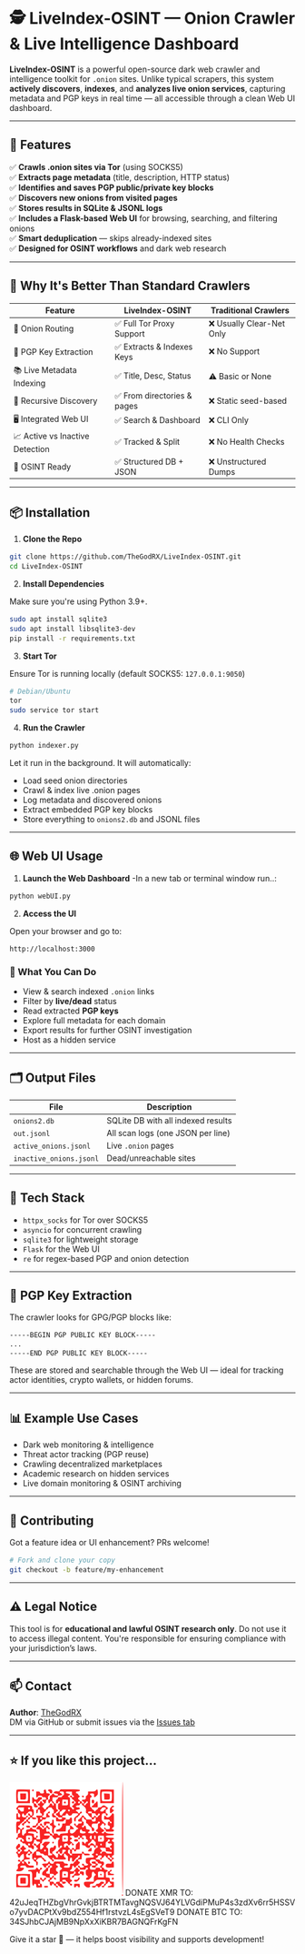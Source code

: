 # 🕵 LiveIndex-OSINT — Onion Crawler & Live Intelligence Dashboard

**LiveIndex-OSINT** is a powerful open-source dark web crawler and intelligence toolkit for `.onion` sites. Unlike typical scrapers, this system **actively discovers**, **indexes**, and **analyzes live onion services**, capturing metadata and PGP keys in real time — all accessible through a clean Web UI dashboard.

---

## 🚀 Features

✅ **Crawls .onion sites via Tor** (using SOCKS5)  
✅ **Extracts page metadata** (title, description, HTTP status)  
✅ **Identifies and saves PGP public/private key blocks**  
✅ **Discovers new onions from visited pages**  
✅ **Stores results in SQLite & JSONL logs**  
✅ **Includes a Flask-based Web UI** for browsing, searching, and filtering onions  
✅ **Smart deduplication** — skips already-indexed sites  
✅ **Designed for OSINT workflows** and dark web research

---

## 🧠 Why It's Better Than Standard Crawlers

| Feature | LiveIndex-OSINT | Traditional Crawlers |
|--------|------------------|-----------------------|
| 🚪 Onion Routing | ✅ Full Tor Proxy Support | ❌ Usually Clear-Net Only |
| 🔐 PGP Key Extraction | ✅ Extracts & Indexes Keys | ❌ No Support |
| 📚 Live Metadata Indexing | ✅ Title, Desc, Status | ⚠️ Basic or None |
| 🔄 Recursive Discovery | ✅ From directories & pages | ❌ Static seed-based |
| 🖥️ Integrated Web UI | ✅ Search & Dashboard | ❌ CLI Only |
| 📈 Active vs Inactive Detection | ✅ Tracked & Split | ❌ No Health Checks |
| 🧩 OSINT Ready | ✅ Structured DB + JSON | ❌ Unstructured Dumps |

---

## 📦 Installation

1. **Clone the Repo**

```bash
git clone https://github.com/TheGodRX/LiveIndex-OSINT.git
cd LiveIndex-OSINT
```

2. **Install Dependencies**

Make sure you're using Python 3.9+.

```bash
sudo apt install sqlite3
sudo apt install libsqlite3-dev
pip install -r requirements.txt
```

3. **Start Tor**

Ensure Tor is running locally (default SOCKS5: `127.0.0.1:9050`)

```bash
# Debian/Ubuntu
tor
sudo service tor start
```

4. **Run the Crawler**

```bash
python indexer.py
```

Let it run in the background. It will automatically:
- Load seed onion directories
- Crawl & index live .onion pages
- Log metadata and discovered onions
- Extract embedded PGP key blocks
- Store everything to `onions2.db` and JSONL files

---

## 🌐 Web UI Usage

1. **Launch the Web Dashboard**
-In a new tab or terminal window run..:
```bash
python webUI.py
```

2. **Access the UI**

Open your browser and go to:

```
http://localhost:3000
```

### 🔎 What You Can Do

- View & search indexed `.onion` links
- Filter by **live/dead** status
- Read extracted **PGP keys**
- Explore full metadata for each domain
- Export results for further OSINT investigation
- Host as a hidden service

---

## 🗂️ Output Files

| File | Description |
|------|-------------|
| `onions2.db` | SQLite DB with all indexed results |
| `out.jsonl` | All scan logs (one JSON per line) |
| `active_onions.jsonl` | Live `.onion` pages |
| `inactive_onions.jsonl` | Dead/unreachable sites |

---

## 🧰 Tech Stack

- `httpx_socks` for Tor over SOCKS5
- `asyncio` for concurrent crawling
- `sqlite3` for lightweight storage
- `Flask` for the Web UI
- `re` for regex-based PGP and onion detection

---

## 🔐 PGP Key Extraction

The crawler looks for GPG/PGP blocks like:

```
-----BEGIN PGP PUBLIC KEY BLOCK-----
...
-----END PGP PUBLIC KEY BLOCK-----
```

These are stored and searchable through the Web UI — ideal for tracking actor identities, crypto wallets, or hidden forums.

---

## 📊 Example Use Cases

- Dark web monitoring & intelligence
- Threat actor tracking (PGP reuse)
- Crawling decentralized marketplaces
- Academic research on hidden services
- Live domain monitoring & OSINT archiving

---

## 🤝 Contributing

Got a feature idea or UI enhancement? PRs welcome!

```bash
# Fork and clone your copy
git checkout -b feature/my-enhancement
```

---

## ⚠️ Legal Notice

This tool is for **educational and lawful OSINT research only**. Do not use it to access illegal content. You're responsible for ensuring compliance with your jurisdiction’s laws.

---

## 📫 Contact

**Author**: [TheGodRX](https://github.com/TheGodRX)  
DM via GitHub or submit issues via the [Issues tab](https://github.com/TheGodRX/LiveIndex-OSINT/issues)

---

## ⭐️ If you like this project...
<img src="https://raw.githubusercontent.com/TheGodRX/LiveIndex-OSINT/refs/heads/main/donate.svg" width="200" />
DONATE XMR TO:  42uJeqTHZbgVhrGvkjBTRTMTavgNQSVJ64YLVGdiPMuP4s3zdXv6rr5HSSVo7yvDACPtXv9bdZ554Hf1rstvzL4sEgSVeT9 
DONATE BTC TO: 34SJhbCJAjMB9NpXxXiKBR7BAGNQFrKgFN

Give it a star 🌟 — it helps boost visibility and supports development!

